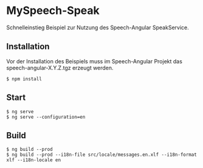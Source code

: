 # MySpeech-Speak

Schnelleinstieg Beispiel zur Nutzung des Speech-Angular SpeakService.

## Installation

Vor der Installation des Beispiels muss im Speech-Angular Projekt das speech-angular-X.Y.Z.tgz erzeugt werden.

    $ npm install

## Start

    $ ng serve
    $ ng serve --configuration=en

## Build

    $ ng build --prod
    $ ng build --prod --i18n-file src/locale/messages.en.xlf --i18n-format xlf --i18n-locale en
